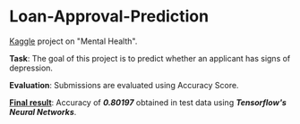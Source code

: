 # Loan-Approval-Prediction
[Kaggle](https://www.kaggle.com/competitions/playground-series-s4e11/overview) project on "Mental Health".

**Task**: The goal of this project is to predict whether an applicant has signs of depression.

**Evaluation**: Submissions are evaluated using Accuracy Score.

<ins>**Final result**</ins>: Accuracy of ***0.80197*** obtained in test data using ***Tensorflow's Neural Networks***.
